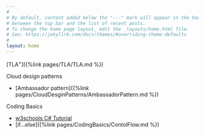 ```yaml
---
#
# By default, content added below the "---" mark will appear in the home page
# between the top bar and the list of recent posts.
# To change the home page layout, edit the _layouts/home.html file.
# See: https://jekyllrb.com/docs/themes/#overriding-theme-defaults
#
layout: home
---
```


[TLA$^+$]({%link pages/TLA/TLA.md %})

Cloud design patterns
- [Ambassador pattern]({%link pages/CloudDesginPatterns/AmbassadorPattern.md %})

Coding Basics
- [w3schools C# Tutorial](https://www.w3schools.com/cs/index.php)
- [if...else]({%link pages/CodingBasics/ContolFlow.md %})
